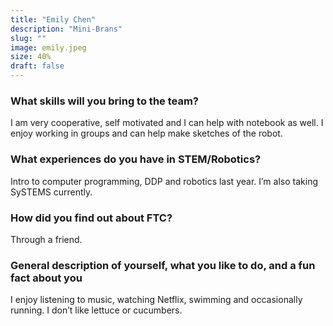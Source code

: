 ```yaml
---
title: "Emily Chen"
description: "Mini-Brans"
slug: ""
image: emily.jpeg
size: 40%
draft: false
---
```

### What skills will you bring to the team? 
I am very cooperative, self motivated and I can help with notebook as well. I enjoy working in groups and can help make sketches of the robot.

### What experiences do you have in STEM/Robotics?
Intro to computer programming, DDP and robotics last year. I’m also taking SySTEMS currently. 

### How did you find out about FTC?
Through a friend.

### General description of yourself, what you like to do, and a fun fact about you
I enjoy listening to music, watching Netflix, swimming and occasionally running. I don’t like lettuce or cucumbers. 
